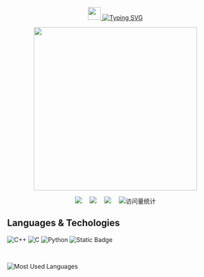 <div align="center">
    <!-- dynamic typing effect 动态打字效果 -->
  <div align="center">
    <a href="javascript:void(0);">
      <img src="https://raw.githubusercontent.com/MartinHeinz/MartinHeinz/master/wave.gif" width="30px">
      <img src="https://readme-typing-svg.demolab.com?font=3373&pause=1000&width=435&lines=Hi+there%2C+here+is+ChaXxl&center=true&size=25" alt="Typing SVG" />
    </a>
  </div>
  
  <!-- knock code pictures 敲代码的图片 -->
  <img src="https://cdn.jsdelivr.net/gh/sun0225SUN/sun0225SUN/assets/images/coding.gif" width="380px" /><br>
  
  <!-- profile logo 个人资料徽标 -->
  <div align="center">
    <a href="https://blog.chachal.eu.org/"><img src="https://img.shields.io/badge/Website-博客-blue" /></a>&emsp;
    <a href="https://blog.csdn.net/qq_42039214/"><img src="https://img.shields.io/badge/CSDN-论坛-c32136" /></a>&emsp;
    <a href="https://juejin.cn/user/2296211906506312"><img src="https://img.shields.io/badge/juejin-掘金-007FFF" /></a>&emsp;
    <!-- visitor statistics logo 访问量统计徽标 -->
    <img src="https://komarev.com/ghpvc/?username=ChaXxl&label=Views&color=0e75b6&style=flat" alt="访问量统计" />
  </div>

</div>

## Languages & Techologies<br>
![C++](https://img.shields.io/badge/C%2B%2B-blue)
![C](https://img.shields.io/badge/C-orange)
![Python](https://img.shields.io/badge/Python-purple)
![Static Badge](https://img.shields.io/badge/QML-lightgreen)

<br/>  

![Most Used Languages](https://github-readme-stats.vercel.app/api/top-langs/?username=ChaXxl&theme=dark&layout=compact&cache_seconds=30)

